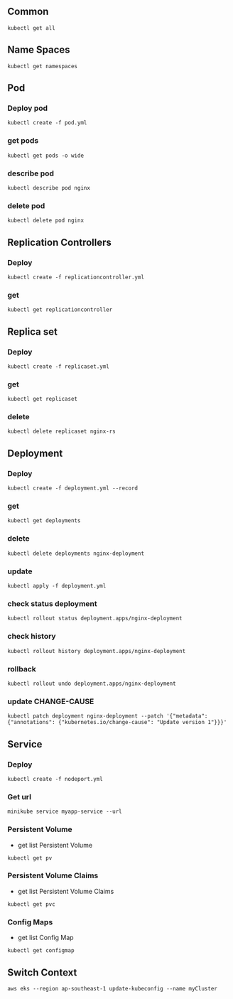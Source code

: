 ## Common
```shell
kubectl get all
```
## Name Spaces
```shell
kubectl get namespaces
```

## Pod
### Deploy pod
```shell
kubectl create -f pod.yml
```

### get pods
```shell
kubectl get pods -o wide
```

### describe pod
```shell
kubectl describe pod nginx
```

### delete pod
```shell
kubectl delete pod nginx
```

## Replication Controllers
### Deploy
```shell
kubectl create -f replicationcontroller.yml
```

### get
```shell
kubectl get replicationcontroller
```

## Replica set
### Deploy
```shell
kubectl create -f replicaset.yml
```

### get
```shell
kubectl get replicaset
```

### delete
```shell
kubectl delete replicaset nginx-rs
```

## Deployment
### Deploy
```shell
kubectl create -f deployment.yml --record
```

### get
```shell
kubectl get deployments
```

### delete
```shell
kubectl delete deployments nginx-deployment
```

### update
```shell
kubectl apply -f deployment.yml
```

### check status deployment
```shell
kubectl rollout status deployment.apps/nginx-deployment
```

### check history
```shell
kubectl rollout history deployment.apps/nginx-deployment
```

### rollback
```shell
kubectl rollout undo deployment.apps/nginx-deployment
```

### update CHANGE-CAUSE
```shell
kubectl patch deployment nginx-deployment --patch '{"metadata": {"annotations": {"kubernetes.io/change-cause": "Update version 1"}}}'
```

## Service
### Deploy
```shell
kubectl create -f nodeport.yml
```

### Get url
```shell
minikube service myapp-service --url
```

### Persistent Volume
- get list Persistent Volume
```shell
kubectl get pv 
```
### Persistent Volume Claims
- get list Persistent Volume Claims
```shell
kubectl get pvc
```
### Config Maps
- get list Config Map
```shell
kubectl get configmap
```

## Switch Context
```shell
aws eks --region ap-southeast-1 update-kubeconfig --name myCluster
```